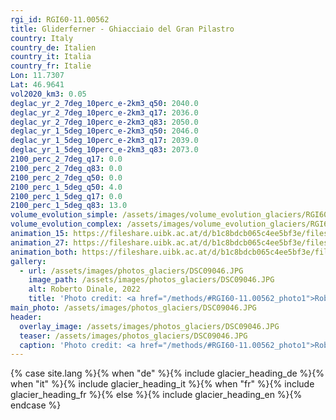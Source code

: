 ```yaml
---
rgi_id: RGI60-11.00562
title: Gliderferner - Ghiacciaio del Gran Pilastro
country: Italy
country_de: Italien
country_it: Italia
country_fr: Italie
Lon: 11.7307
Lat: 46.9641
vol2020_km3: 0.05
deglac_yr_2_7deg_10perc_e-2km3_q50: 2040.0
deglac_yr_2_7deg_10perc_e-2km3_q17: 2036.0
deglac_yr_2_7deg_10perc_e-2km3_q83: 2050.0
deglac_yr_1_5deg_10perc_e-2km3_q50: 2046.0
deglac_yr_1_5deg_10perc_e-2km3_q17: 2039.0
deglac_yr_1_5deg_10perc_e-2km3_q83: 2073.0
2100_perc_2_7deg_q17: 0.0
2100_perc_2_7deg_q83: 0.0
2100_perc_2_7deg_q50: 0.0
2100_perc_1_5deg_q50: 4.0
2100_perc_1_5deg_q17: 0.0
2100_perc_1_5deg_q83: 13.0
volume_evolution_simple: /assets/images/volume_evolution_glaciers/RGI60-11.00562_simple_en.png
volume_evolution_complex: /assets/images/volume_evolution_glaciers/RGI60-11.00562_complex_en.png
animation_15: https://fileshare.uibk.ac.at/d/b1c8bdcb065c4ee5bf3e/files/?p=%2FRGI60-11.00562_%2B1.5%C2%B0C.mp4&dl=1
animation_27: https://fileshare.uibk.ac.at/d/b1c8bdcb065c4ee5bf3e/files/?p=%2FRGI60-11.00562_%2B2.7%C2%B0C.mp4&dl=1
animation_both: https://fileshare.uibk.ac.at/d/b1c8bdcb065c4ee5bf3e/files/?p=%2FRGI60-11.00562_both.mp4&dl=1
gallery:
  - url: /assets/images/photos_glaciers/DSC09046.JPG
    image_path: /assets/images/photos_glaciers/DSC09046.JPG
    alt: Roberto Dinale, 2022
    title: 'Photo credit: <a href="/methods/#RGI60-11.00562_photo1">Roberto Dinale, 2022</a>'
main_photo: /assets/images/photos_glaciers/DSC09046.JPG
header:
  overlay_image: /assets/images/photos_glaciers/DSC09046.JPG
  teaser: /assets/images/photos_glaciers/DSC09046.JPG
  caption: 'Photo credit: <a href="/methods/#RGI60-11.00562_photo1">Roberto Dinale, 2022</a>'
---
```

{% case site.lang %}{% when "de" %}{% include glacier_heading_de %}{% when "it" %}{% include glacier_heading_it %}{% when "fr" %}{% include glacier_heading_fr %}{% else %}{% include glacier_heading_en %}{% endcase %}
